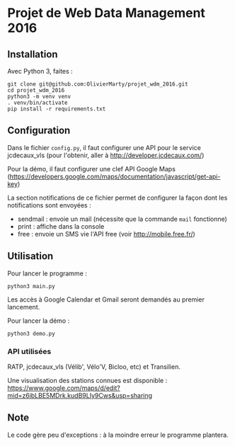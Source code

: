 # Projet de Web Data Management 2016


## Installation

Avec Python 3, faites :

    git clone git@github.com:OlivierMarty/projet_wdm_2016.git
    cd projet_wdm_2016
    python3 -m venv venv
    . venv/bin/activate
    pip install -r requirements.txt

## Configuration

Dans le fichier `config.py`, il faut configurer une API pour le service
jcdecaux_vls (pour l'obtenir, aller à http://developer.jcdecaux.com/)

Pour la démo, il faut configurer une clef API Google Maps (https://developers.google.com/maps/documentation/javascript/get-api-key)

La section notifications de ce fichier permet de configurer la façon dont les
notifications sont envoyées :
 - sendmail : envoie un mail (nécessite que la commande `mail` fonctionne)
 - print : affiche dans la console
 - free : envoie un SMS vie l'API free (voir http://mobile.free.fr/)

## Utilisation

Pour lancer le programme :

    python3 main.py

Les accès à Google Calendar et Gmail seront demandés au premier lancement.

Pour lancer la démo :

    python3 demo.py

### API utilisées

RATP, jcdecaux_vls (Vélib', Vélo'V, Bicloo, etc) et Transilien.

Une visualisation des stations connues est disponible : https://www.google.com/maps/d/edit?mid=z6ibLBE5MDrk.kudB9LIy9Cws&usp=sharing

## Note

Le code gère peu d'exceptions : à la moindre erreur le programme plantera.

